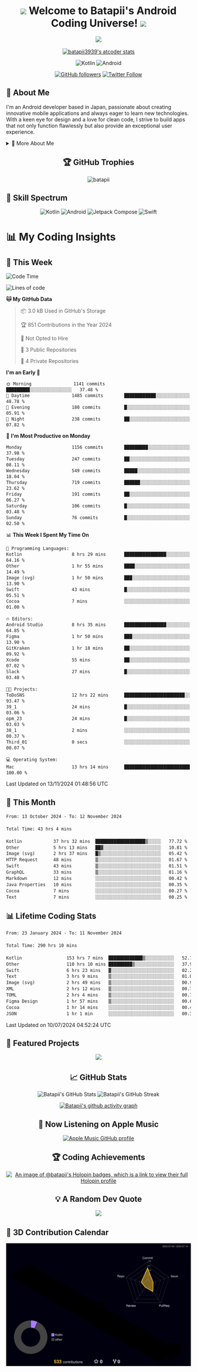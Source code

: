 <h1 align="center">
  <img src="https://media.giphy.com/media/hvRJCLFzcasrR4ia7z/giphy.gif" width="28">
  Welcome to Batapii's Android Coding Universe!
  <img src="https://media.giphy.com/media/hvRJCLFzcasrR4ia7z/giphy.gif" width="28">
</h1>

<p align="center">
  <img src="https://readme-typing-svg.herokuapp.com/?lines=Android+Developer+in+Japan;Always%20learning%20new%20things&font=Fira%20Code&center=true&width=440&height=45&color=f75c7e&vCenter=true&size=22">
</p>

<div align="center">

[![batapii3939's atcoder stats](https://atcoder-readme-stats.vercel.app/stats/batapii3939?theme=dark&show_history=5&width=450)](https://github.com/iwbc-mzk/atcoder-readme-stats)

![Kotlin](https://img.shields.io/badge/Kotlin-★☆☆☆☆☆☆☆☆☆-brightgreen)
![Android](https://img.shields.io/badge/Android-★☆☆☆☆☆☆☆☆☆-brightgreen)

  
[![GitHub followers](https://img.shields.io/github/followers/batapii?style=social)](https://github.com/batapii)
[![Twitter Follow](https://img.shields.io/twitter/follow/batapii?style=social)](https://twitter.com/batapii3939)

</div>

## 🚀 About Me
I'm an Android developer based in Japan, passionate about creating innovative mobile applications and always eager to learn new technologies. With a keen eye for design and a love for clean code, I strive to build apps that not only function flawlessly but also provide an exceptional user experience.

<details>
<summary>🌟 More About Me</summary>

- 🔭 I'm currently working on revolutionizing mobile productivity apps
- 🌱 I'm currently learning Kotlin Multiplatform and Jetpack Compose
- 👯 I'm looking to collaborate on open-source Android projects

</details>

<h2 align="center">🏆 GitHub Trophies</h2>
<p align="center">
  <img src="https://github-profile-trophy.vercel.app/?username=batapii&theme=nord&column=7&no-frame=true&no-bg=true&rank=SECRET,SSS,SS,S,AAA,AA,A,B,C,?" alt="batapii" />
</p>

## 🌈 Skill Spectrum

<div align="center">

![Kotlin](https://img.shields.io/badge/Kotlin-0095D5?style=for-the-badge&logo=kotlin&logoColor=white)
![Android](https://img.shields.io/badge/Android-3DDC84?style=for-the-badge&logo=android&logoColor=white)
![Jetpack Compose](https://img.shields.io/badge/Jetpack%20Compose-4285F4?style=for-the-badge&logo=jetpackcompose&logoColor=white)
![Swift](https://img.shields.io/badge/Swift-FA7343?style=for-the-badge&logo=swift&logoColor=white)

</div>


# 📊 My Coding Insights

## 📅 This Week
<!--START_SECTION:waka-week-->
![Code Time](http://img.shields.io/badge/Code%20Time-293%20hrs%2026%20mins-blue)

![Lines of code](https://img.shields.io/badge/From%20Hello%20World%20I%27ve%20Written-244.4%20thousand%20lines%20of%20code-blue)

**🐱 My GitHub Data** 

> 📦 3.0 kB Used in GitHub's Storage 
 > 
> 🏆 851 Contributions in the Year 2024
 > 
> 🚫 Not Opted to Hire
 > 
> 📜 3 Public Repositories 
 > 
> 🔑 4 Private Repositories 
 > 
**I'm an Early 🐤** 

```text
🌞 Morning                1141 commits        █████████░░░░░░░░░░░░░░░░   37.48 % 
🌆 Daytime                1485 commits        ████████████░░░░░░░░░░░░░   48.78 % 
🌃 Evening                180 commits         █░░░░░░░░░░░░░░░░░░░░░░░░   05.91 % 
🌙 Night                  238 commits         ██░░░░░░░░░░░░░░░░░░░░░░░   07.82 % 
```
📅 **I'm Most Productive on Monday** 

```text
Monday                   1156 commits        █████████░░░░░░░░░░░░░░░░   37.98 % 
Tuesday                  247 commits         ██░░░░░░░░░░░░░░░░░░░░░░░   08.11 % 
Wednesday                549 commits         █████░░░░░░░░░░░░░░░░░░░░   18.04 % 
Thursday                 719 commits         ██████░░░░░░░░░░░░░░░░░░░   23.62 % 
Friday                   191 commits         ██░░░░░░░░░░░░░░░░░░░░░░░   06.27 % 
Saturday                 106 commits         █░░░░░░░░░░░░░░░░░░░░░░░░   03.48 % 
Sunday                   76 commits          █░░░░░░░░░░░░░░░░░░░░░░░░   02.50 % 
```


📊 **This Week I Spent My Time On** 

```text
💬 Programming Languages: 
Kotlin                   8 hrs 29 mins       ████████████████░░░░░░░░░   64.16 % 
Other                    1 hr 55 mins        ████░░░░░░░░░░░░░░░░░░░░░   14.49 % 
Image (svg)              1 hr 50 mins        ███░░░░░░░░░░░░░░░░░░░░░░   13.90 % 
Swift                    43 mins             █░░░░░░░░░░░░░░░░░░░░░░░░   05.51 % 
Cocoa                    7 mins              ░░░░░░░░░░░░░░░░░░░░░░░░░   01.00 % 

🔥 Editors: 
Android Studio           8 hrs 35 mins       ████████████████░░░░░░░░░   64.85 % 
Figma                    1 hr 50 mins        ███░░░░░░░░░░░░░░░░░░░░░░   13.90 % 
GitKraken                1 hr 18 mins        ██░░░░░░░░░░░░░░░░░░░░░░░   09.92 % 
Xcode                    55 mins             ██░░░░░░░░░░░░░░░░░░░░░░░   07.02 % 
Slack                    27 mins             █░░░░░░░░░░░░░░░░░░░░░░░░   03.48 % 

🐱‍💻 Projects: 
ToDoSNS                  12 hrs 22 mins      ███████████████████████░░   93.47 % 
39_1                     24 mins             █░░░░░░░░░░░░░░░░░░░░░░░░   03.06 % 
opm_23                   24 mins             █░░░░░░░░░░░░░░░░░░░░░░░░   03.03 % 
38_1                     2 mins              ░░░░░░░░░░░░░░░░░░░░░░░░░   00.37 % 
Third_01                 0 secs              ░░░░░░░░░░░░░░░░░░░░░░░░░   00.07 % 

💻 Operating System: 
Mac                      13 hrs 14 mins      █████████████████████████   100.00 % 
```


 Last Updated on 13/11/2024 01:48:56 UTC
<!--END_SECTION:waka-week-->

## 📅 This Month
<!--START_SECTION:wakamonth-->

```txt
From: 13 October 2024 - To: 12 November 2024

Total Time: 43 hrs 4 mins

Kotlin            37 hrs 32 mins  ███████████████████▒░░░░░   77.72 %
Other             5 hrs 13 mins   ██▓░░░░░░░░░░░░░░░░░░░░░░   10.81 %
Image (svg)       2 hrs 37 mins   █▒░░░░░░░░░░░░░░░░░░░░░░░   05.42 %
HTTP Request      48 mins         ▒░░░░░░░░░░░░░░░░░░░░░░░░   01.67 %
Swift             43 mins         ▒░░░░░░░░░░░░░░░░░░░░░░░░   01.51 %
GraphQL           33 mins         ▒░░░░░░░░░░░░░░░░░░░░░░░░   01.16 %
Markdown          12 mins         ░░░░░░░░░░░░░░░░░░░░░░░░░   00.42 %
Java Properties   10 mins         ░░░░░░░░░░░░░░░░░░░░░░░░░   00.35 %
Cocoa             7 mins          ░░░░░░░░░░░░░░░░░░░░░░░░░   00.27 %
Text              7 mins          ░░░░░░░░░░░░░░░░░░░░░░░░░   00.25 %
```

<!--END_SECTION:wakamonth-->

## 📊 Lifetime Coding Stats

<!--START_SECTION:wakaalltime-->

```txt
From: 23 January 2024 - To: 11 November 2024

Total Time: 290 hrs 10 mins

Kotlin                 153 hrs 7 mins  █████████████▒░░░░░░░░░░░   52.77 %
Other                  110 hrs 10 mins █████████▒░░░░░░░░░░░░░░░   37.97 %
Swift                  6 hrs 23 mins   ▓░░░░░░░░░░░░░░░░░░░░░░░░   02.20 %
Text                   3 hrs 9 mins    ▒░░░░░░░░░░░░░░░░░░░░░░░░   01.09 %
Image (svg)            2 hrs 49 mins   ▒░░░░░░░░░░░░░░░░░░░░░░░░   00.98 %
XML                    2 hrs 12 mins   ▒░░░░░░░░░░░░░░░░░░░░░░░░   00.76 %
TOML                   2 hrs 4 mins    ▒░░░░░░░░░░░░░░░░░░░░░░░░   00.72 %
Figma Design           1 hr 57 mins    ▒░░░░░░░░░░░░░░░░░░░░░░░░   00.68 %
Cocoa                  1 hr 14 mins    ░░░░░░░░░░░░░░░░░░░░░░░░░   00.43 %
JSON                   1 hr 1 min      ░░░░░░░░░░░░░░░░░░░░░░░░░   00.35 %
```

<!--END_SECTION:wakaalltime-->

Last Updated on 10/07/2024 04:52:24 UTC

## 🌟 Featured Projects

<div align="center">
  <a href="https://github.com/batapii/ToDoSNS">
    <img src="https://github-readme-stats.vercel.app/api/pin/?username=batapii&repo=ToDoSNS&theme=radical" />
  </a>

## 📈 GitHub Stats

<div align="center">
  <img src="https://github-readme-stats.vercel.app/api?username=batapii&show_icons=true&theme=radical" alt="Batapii's GitHub Stats" />
  <img src="https://github-readme-streak-stats.herokuapp.com/?user=batapii&theme=radical" alt="Batapii's GitHub Streak" />
  
[![Batapii's github activity graph](https://github-readme-activity-graph.vercel.app/graph?username=batapii&theme=react-dark)](https://github.com/ashutosh00710/github-readme-activity-graph)
</div>

## 🎵 Now Listening on Apple Music

<div align="center">
  
[![Apple Music GitHub profile](https://music-profile.rayriffy.com/theme/dark.svg?uid=001005.6598667d2ffd4a10a4f429edd0ba24c4.1156)](https://github.com/rayriffy/apple-music-github-profile)

</div>


## 🏆 Coding Achievements

<div align="center">

[![An image of @batapii's Holopin badges, which is a link to view their full Holopin profile](https://holopin.me/batapii)](https://holopin.io/@batapii)

</div>

## 💡 A Random Dev Quote

<div align="center">

![](https://quotes-github-readme.vercel.app/api?type=horizontal&theme=radical)

</div>

</div>

## 🚀 3D Contribution Calendar

<div align="center">
  
![](./profile-3d-contrib/profile-night-rainbow.svg)

</div>
